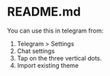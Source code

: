 # README.md
You can use this in telegram from:
1. Telegram > Settings
2. Chat settings
3. Tap on the three vertical dots.
4. Import existing theme
